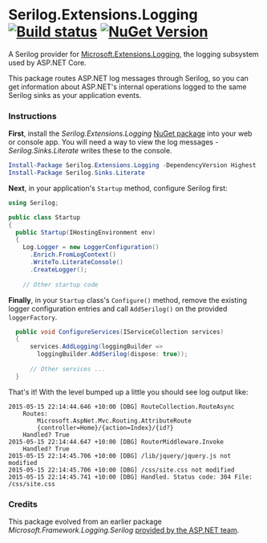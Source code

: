 # Serilog.Extensions.Logging [![Build status](https://ci.appveyor.com/api/projects/status/865nohxfiq1rnby0/branch/master?svg=true)](https://ci.appveyor.com/project/serilog/serilog-framework-logging/history) [![NuGet Version](http://img.shields.io/nuget/v/Serilog.Extensions.Logging.svg?style=flat)](https://www.nuget.org/packages/Serilog.Extensions.Logging/) 


A Serilog provider for [Microsoft.Extensions.Logging](https://www.nuget.org/packages/Microsoft.Extensions.Logging), the logging subsystem used by ASP.NET Core.

This package routes ASP.NET log messages through Serilog, so you can get information about ASP.NET's internal operations logged to the same Serilog sinks as your application events.

### Instructions

**First**, install the _Serilog.Extensions.Logging_ [NuGet package](https://www.nuget.org/packages/Serilog.Extensions.Logging) into your web or console app. You will need a way to view the log messages - _Serilog.Sinks.Literate_ writes these to the console.

```powershell
Install-Package Serilog.Extensions.Logging -DependencyVersion Highest
Install-Package Serilog.Sinks.Literate
```

**Next**, in your application's `Startup` method, configure Serilog first:

```csharp
using Serilog;

public class Startup
{
  public Startup(IHostingEnvironment env)
  {
    Log.Logger = new LoggerConfiguration()
      .Enrich.FromLogContext()
      .WriteTo.LiterateConsole()
      .CreateLogger();
      
    // Other startup code
```

**Finally**, in your `Startup` class's `Configure()` method, remove the existing logger configuration entries and
call `AddSerilog()` on the provided `loggerFactory`.

```csharp
  public void ConfigureServices(IServiceCollection services)
  {
      services.AddLogging(loggingBuilder =>
      	loggingBuilder.AddSerilog(dispose: true));
      
      // Other services ...
  }
```

That's it! With the level bumped up a little you should see log output like:

```
2015-05-15 22:14:44.646 +10:00 [DBG] RouteCollection.RouteAsync
	Routes: 
		Microsoft.AspNet.Mvc.Routing.AttributeRoute
		{controller=Home}/{action=Index}/{id?}
	Handled? True
2015-05-15 22:14:44.647 +10:00 [DBG] RouterMiddleware.Invoke
	Handled? True
2015-05-15 22:14:45.706 +10:00 [DBG] /lib/jquery/jquery.js not modified
2015-05-15 22:14:45.706 +10:00 [DBG] /css/site.css not modified
2015-05-15 22:14:45.741 +10:00 [DBG] Handled. Status code: 304 File: /css/site.css
```

### Credits

This package evolved from an earlier package _Microsoft.Framework.Logging.Serilog_ [provided by the ASP.NET team](https://github.com/aspnet/Logging/pull/182).
